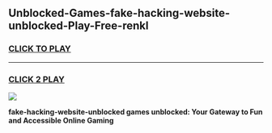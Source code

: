 
## Unblocked-Games-fake-hacking-website-unblocked-Play-Free-renkl
<h3>
<a href="https://premium76.site?title=fake-hacking-website-unblocked&ref=20M">CLICK TO PLAY</a></h3>
<hr>

<h3>
<a href="https://premium76.site?title=fake-hacking-website-unblocked&ref=20M">CLICK 2 PLAY</a>
  
</h3>

<a href="https://premium76.site?title=fake-hacking-website-unblocked&ref=19M"><img src="https://clearcache.store/games.png"></a>


**fake-hacking-website-unblocked games unblocked: Your Gateway to Fun and Accessible Online Gaming**
